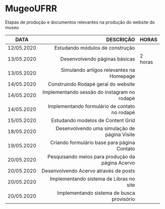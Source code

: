 # MugeoUFRR
 Etapas de produção e documentos relevantes na produção do website do museu

DATA | DESCRIÇÂO | HORAS
:---: | ---: | :---
12/05.2020 | Estudando módulos de construção |
13/05.2020 | Desenvolvendo páginas básicas | 2 horas
13/05.2020 | Simulando artigos relevantes na Homepage |
14/05.2020 | Construindo Rodapé geral do website |
14/05.2020 | Implementando sessão do instagram no rodapé |
14/05.2020 | Implementando formulário de contato no rodapé |
15/05.2020 | Estudando modelos de Content Grid |
18/05.2020 | Desenvolvendo uma simulação de página Visite |
19/05.2020 | Criando formulário base para página Contato |
20/05.2020 | Pesquisando meios para produção da página Acervo |
20/05.2020 | Desenvolvendo Acervo através de posts |
20/05.2020 | Implementando sistema de Libras no site |
20/05.2020 | Implementando sistema de busca provisório

